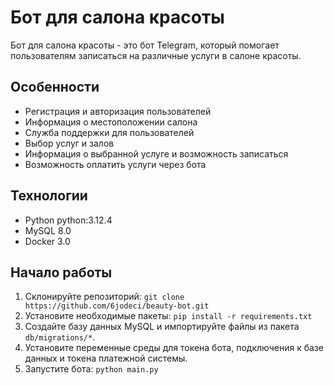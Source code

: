 # Бот для салона красоты

Бот для салона красоты - это бот Telegram, который помогает пользователям записаться на различные услуги в салоне красоты.

## Особенности
- Регистрация и авторизация пользователей
- Информация о местоположении салона
- Служба поддержки для пользователей
- Выбор услуг и залов
- Информация о выбранной услуге и возможность записаться
- Возможность оплатить услуги через бота

## Технологии
- Python python:3.12.4
- MySQL 8.0
- Docker 3.0

## Начало работы
1. Склонируйте репозиторий: `git clone https://github.com/6jodeci/beauty-bot.git`
2. Установите необходимые пакеты: `pip install -r requirements.txt`
3. Создайте базу данных MySQL и импортируйте файлы из пакета `db/migrations/*`.
4. Установите переменные среды для токена бота, подключения к базе данных и токена платежной системы.
5. Запустите бота: `python main.py`
